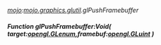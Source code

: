 _[mojo](../../modules/mojo/mojo-module.md):[mojo.graphics.glutil](../../modules/mojo/mojo-graphics-glutil.md).glPushFramebuffer_
##### Function glPushFramebuffer:Void( target:[opengl.GLenum](../../modules/opengl/opengl-glenum.md),framebuf:[opengl.GLuint](../../modules/opengl/opengl-gluint.md) )
